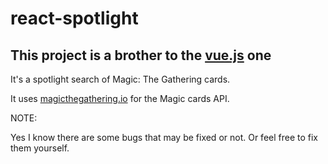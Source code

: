 # react-spotlight

## This project is a brother to the [vue.js](https://github.com/JoaoCnh/vue-spotlight) one

It's a spotlight search of Magic: The Gathering cards.

It uses [magicthegathering.io](https://docs.magicthegathering.io/) for the Magic cards API.

NOTE:

Yes I know there are some bugs that may be fixed or not. Or feel free to fix them yourself.
